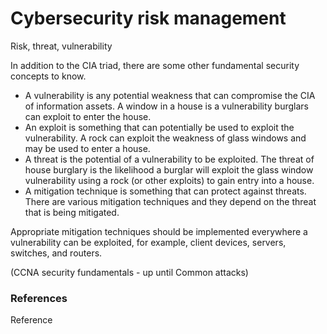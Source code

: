 # Cybersecurity risk management

Risk, threat, vulnerability&#x20;

In addition to the CIA triad, there are some other fundamental security concepts to know.&#x20;

* A vulnerability is any potential weakness that can compromise the CIA of information assets. A window in a house is a vulnerability burglars can exploit to enter the house.&#x20;
* An exploit is something that can potentially be used to exploit the vulnerability. A rock can exploit the weakness of glass windows and may be used to enter a house.
* A threat is the potential of a vulnerability to be exploited. The threat of house burglary is the likelihood a burglar will exploit the glass window vulnerability using a rock (or other exploits) to gain entry into a house.&#x20;
* A mitigation technique is something that can protect against threats. There are various mitigation techniques and they depend on the threat that is being mitigated.

Appropriate mitigation techniques should be implemented everywhere a vulnerability can be exploited, for example, client devices, servers, switches, and routers.&#x20;

(CCNA security fundamentals - up until Common attacks)

### References

Reference
